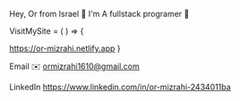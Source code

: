 Hey, Or from Israel 👋 
I'm A fullstack programer 🐙

VisitMySite = ( ) => {

   https://or-mizrahi.netlify.app
}

Email ✉️
ormizrahi1610@gmail.com
 
LinkedIn 
https://www.linkedin.com/in/or-mizrahi-2434011ba
